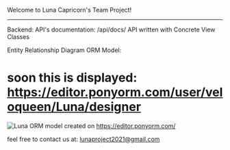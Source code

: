 Welcome to Luna Capricorn's Team Project! 

-------------------------------------

Backend: 
API's documentation: /api/docs/
API written with Concrete View Classes

Entity Relationship Diagram ORM Model: 
# soon this is displayed: https://editor.ponyorm.com/user/veloqueen/Luna/designer
![Luna ORM model](https://editor.ponyorm.com/user/veloqueen/Luna/designer)
created on https://editor.ponyorm.com/

feel free to contact us at: lunaproject2021@gmail.com
